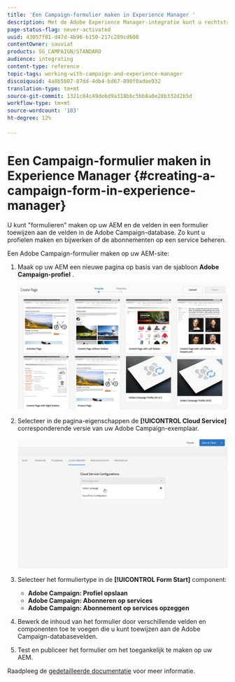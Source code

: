 ```yaml
---
title: 'Een Campaign-formulier maken in Experience Manager '
description: Met de Adobe Experience Manager-integratie kunt u rechtstreeks in AEM formulieren maken om profielen te maken en bij te werken of abonnementen te beheren.
page-status-flag: never-activated
uuid: 43057f81-d47d-4b96-b150-217c289cd608
contentOwner: sauviat
products: SG_CAMPAIGN/STANDARD
audience: integrating
content-type: reference
topic-tags: working-with-campaign-and-experience-manager
discoiquuid: 4a8b5807-87dd-4db4-bd67-890f0adae932
translation-type: tm+mt
source-git-commit: 1321c84c49de6d9a318bbc5bb8a0e28b332d2b5d
workflow-type: tm+mt
source-wordcount: '183'
ht-degree: 12%

---
```



# Een Campaign-formulier maken in Experience Manager {#creating-a-campaign-form-in-experience-manager}

U kunt &quot;formulieren&quot; maken op uw AEM en de velden in een formulier toewijzen aan de velden in de Adobe Campaign-database. Zo kunt u profielen maken en bijwerken of de abonnementen op een service beheren.

Een Adobe Campaign-formulier maken op uw AEM-site:

1. Maak op uw AEM een nieuwe pagina op basis van de sjabloon **Adobe Campaign-profiel** .

   ![](assets/aem_content_forms.png)

1. Selecteer in de pagina-eigenschappen de **[!UICONTROL Cloud Service]** corresponderende versie van uw Adobe Campaign-exemplaar.

   ![](assets/aem_content_forms_2.png)

1. Selecteer het formuliertype in de **[!UICONTROL Form Start]** component:

   * **Adobe Campaign: Profiel opslaan**
   * **Adobe Campaign: Abonneren op services**
   * **Adobe Campaign: Abonnement op services opzeggen**

1. Bewerk de inhoud van het formulier door verschillende velden en componenten toe te voegen die u kunt toewijzen aan de Adobe Campaign-databasevelden.
1. Test en publiceer het formulier om het toegankelijk te maken op uw AEM.

Raadpleeg de [gedetailleerde documentatie](https://docs.adobe.com/content/help/en/experience-manager-65/authoring/aem-adobe-campaign/adobe-campaign-forms.html) voor meer informatie.
